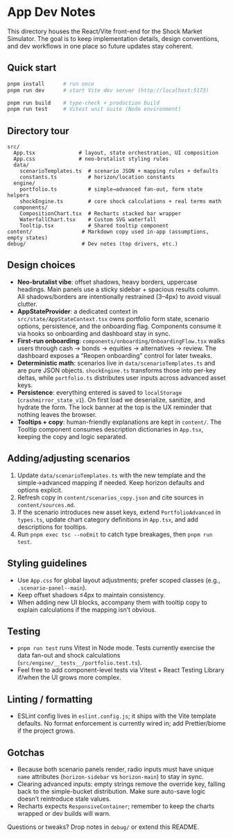 # App Dev Notes

This directory houses the React/Vite front-end for the Shock Market Simulator. The goal is to keep implementation details, design conventions, and dev workflows in one place so future updates stay coherent.

## Quick start

```bash
pnpm install      # run once
pnpm run dev      # start Vite dev server (http://localhost:5173)

pnpm run build    # type-check + production build
pnpm run test     # Vitest unit suite (Node environment)
```

## Directory tour

```text
src/
  App.tsx              # layout, state orchestration, UI composition
  App.css              # neo-brutalist styling rules
  data/
    scenarioTemplates.ts  # scenario JSON + mapping rules + defaults
    constants.ts          # horizon/location constants
  engine/
    portfolio.ts          # simple→advanced fan-out, form state helpers
    shockEngine.ts        # core shock calculations + real terms math
  components/
    CompositionChart.tsx  # Recharts stacked bar wrapper
    WaterfallChart.tsx    # Custom SVG waterfall
    Tooltip.tsx           # Shared tooltip component
content/                # Markdown copy used in-app (assumptions, empty states)
debug/                  # Dev notes (top drivers, etc.)
```

## Design choices

- **Neo-brutalist vibe**: offset shadows, heavy borders, uppercase headings. Main panels use a sticky sidebar + spacious results column. All shadows/borders are intentionally restrained (3–4px) to avoid visual clutter.
- **AppStateProvider**: a dedicated context in `src/state/AppStateContext.tsx` owns portfolio form state, scenario options, persistence, and the onboarding flag. Components consume it via hooks so onboarding and dashboard stay in sync.
- **First-run onboarding**: `components/onboarding/OnboardingFlow.tsx` walks users through cash → bonds → equities → alternatives → review. The dashboard exposes a “Reopen onboarding” control for later tweaks.
- **Deterministic math**: scenarios live in `data/scenarioTemplates.ts` and are pure JSON objects. `shockEngine.ts` transforms those into per-key deltas, while `portfolio.ts` distributes user inputs across advanced asset keys.
- **Persistence**: everything entered is saved to `localStorage` (`crashmirror_state_v1`). On first load we deserialize, sanitize, and hydrate the form. The lock banner at the top is the UX reminder that nothing leaves the browser.
- **Tooltips + copy**: human-friendly explanations are kept in `content/`. The Tooltip component consumes description dictionaries in `App.tsx`, keeping the copy and logic separated.

## Adding/adjusting scenarios

1. Update `data/scenarioTemplates.ts` with the new template and the simple→advanced mapping if needed. Keep horizon defaults and options explicit.
2. Refresh copy in `content/scenarios_copy.json` and cite sources in `content/sources.md`.
3. If the scenario introduces new asset keys, extend `PortfolioAdvanced` in `types.ts`, update chart category definitions in `App.tsx`, and add descriptions for tooltips.
4. Run `pnpm exec tsc --noEmit` to catch type breakages, then `pnpm run test`.

## Styling guidelines

- Use `App.css` for global layout adjustments; prefer scoped classes (e.g., `.scenario-panel--main`).
- Keep offset shadows ≤4px to maintain consistency.
- When adding new UI blocks, accompany them with tooltip copy to explain calculations if the mapping isn’t obvious.

## Testing

- `pnpm run test` runs Vitest in Node mode. Tests currently exercise the data fan-out and shock calculations (`src/engine/__tests__/portfolio.test.ts`).
- Feel free to add component-level tests via Vitest + React Testing Library if/when the UI grows more complex.

## Linting / formatting

- ESLint config lives in `eslint.config.js`; it ships with the Vite template defaults. No format enforcement is currently wired in; add Prettier/biome if the project grows.

## Gotchas

- Because both scenario panels render, radio inputs must have unique `name` attributes (`horizon-sidebar` vs `horizon-main`) to stay in sync.
- Clearing advanced inputs: empty strings remove the override key, falling back to the simple-bucket distribution. Make sure auto-save logic doesn’t reintroduce stale values.
- Recharts expects `ResponsiveContainer`; remember to keep the charts wrapped or dev builds will warn.

Questions or tweaks? Drop notes in `debug/` or extend this README.
